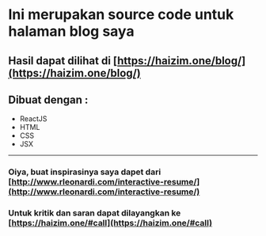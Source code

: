 # Ini merupakan source code untuk halaman blog saya
## Hasil dapat dilihat di [https://haizim.one/blog/](https://haizim.one/blog/)

## Dibuat dengan :
- ReactJS
- HTML
- CSS
- JSX

---

### Oiya, buat inspirasinya saya dapet dari [http://www.rleonardi.com/interactive-resume/](http://www.rleonardi.com/interactive-resume/)

### Untuk kritik dan saran dapat dilayangkan ke [https://haizim.one/#call](https://haizim.one/#call)
